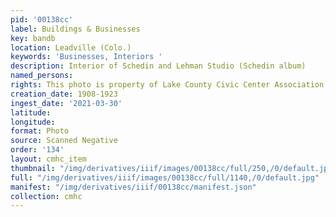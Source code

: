 ```yaml
---
pid: '00138cc'
label: Buildings & Businesses
key: bandb
location: Leadville (Colo.)
keywords: 'Businesses, Interiors '
description: Interior of Schedin and Lehman Studio (Schedin album)
named_persons: 
rights: This photo is property of Lake County Civic Center Association.
creation_date: 1908-1923
ingest_date: '2021-03-30'
latitude: 
longitude: 
format: Photo
source: Scanned Negative
order: '134'
layout: cmhc_item
thumbnail: "/img/derivatives/iiif/images/00138cc/full/250,/0/default.jpg"
full: "/img/derivatives/iiif/images/00138cc/full/1140,/0/default.jpg"
manifest: "/img/derivatives/iiif/00138cc/manifest.json"
collection: cmhc
---
```

